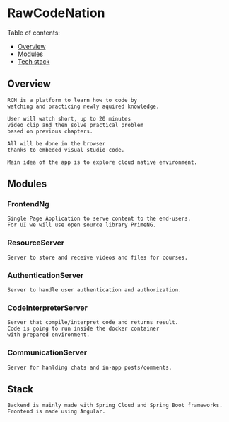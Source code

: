 # RawCodeNation

Table of contents:

- [Overview](#Overview)
- [Modules](#Modules)
- [Tech stack](#Stack)

## Overview

    RCN is a platform to learn how to code by 
    watching and practicing newly aquired knowledge.
    
    User will watch short, up to 20 minutes 
    video clip and then solve practical problem
    based on previous chapters.

    All will be done in the browser
    thanks to embeded visual studio code.

    Main idea of the app is to explore cloud native environment.

## Modules

### FrontendNg
    Single Page Application to serve content to the end-users.
    For UI we will use open source library PrimeNG.

### ResourceServer
    Server to store and receive videos and files for courses.

### AuthenticationServer
    Server to handle user authentication and authorization.

### CodeInterpreterServer
    Server that compile/interpret code and returns result.
    Code is going to run inside the docker container
    with prepared environment.

### CommunicationServer
    Server for hanlding chats and in-app posts/comments.

## Stack
    Backend is mainly made with Spring Cloud and Spring Boot frameworks.
    Frontend is made using Angular.